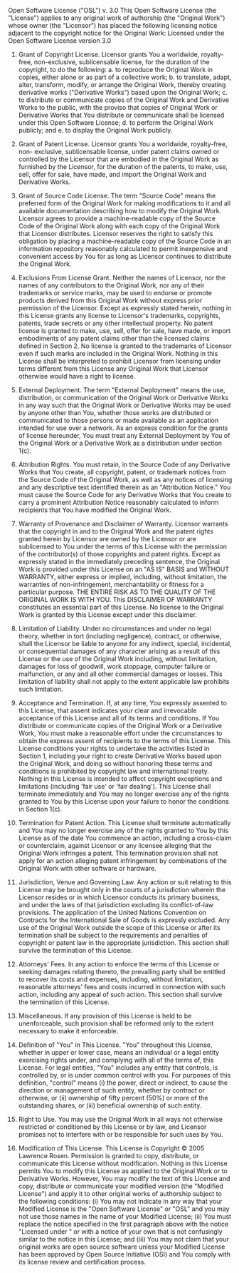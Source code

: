 Open Software License ("OSL") v. 3.0
This Open Software License (the "License") applies to any original work of authorship
(the "Original Work") whose owner (the "Licensor") has placed the following licensing
notice adjacent to the copyright notice for the Original Work:
Licensed under the Open Software License version 3.0

1. Grant of Copyright License. Licensor grants You a worldwide, royalty-free,
   non-exclusive, sublicensable license, for the duration of the copyright, to do the
   following:
   a. to reproduce the Original Work in copies, either alone or as part of a
   collective work;
   b. to translate, adapt, alter, transform, modify, or arrange the Original Work,
   thereby creating derivative works ("Derivative Works") based upon the
   Original Work;
   c. to distribute or communicate copies of the Original Work and Derivative
   Works to the public, with the proviso that copies of Original Work or
   Derivative Works that You distribute or communicate shall be licensed
   under this Open Software License;
   d. to perform the Original Work publicly; and
   e. to display the Original Work publicly.

2. Grant of Patent License. Licensor grants You a worldwide, royalty-free, non-
   exclusive, sublicensable license, under patent claims owned or controlled by the
   Licensor that are embodied in the Original Work as furnished by the Licensor, for
   the duration of the patents, to make, use, sell, offer for sale, have made, and
   import the Original Work and Derivative Works.

3. Grant of Source Code License. The term "Source Code" means the preferred
   form of the Original Work for making modifications to it and all available
   documentation describing how to modify the Original Work. Licensor agrees to
   provide a machine-readable copy of the Source Code of the Original Work along
   with each copy of the Original Work that Licensor distributes. Licensor reserves
   the right to satisfy this obligation by placing a machine-readable copy of the
   Source Code in an information repository reasonably calculated to permit
   inexpensive and convenient access by You for as long as Licensor continues to
   distribute the Original Work.

4. Exclusions From License Grant. Neither the names of Licensor, nor the names
   of any contributors to the Original Work, nor any of their trademarks or service
   marks, may be used to endorse or promote products derived from this Original
   Work without express prior permission of the Licensor. Except as expressly stated
   herein, nothing in this License grants any license to Licensor's trademarks,
   copyrights, patents, trade secrets or any other intellectual property. No patent
   license is granted to make, use, sell, offer for sale, have made, or import
   embodiments of any patent claims other than the licensed claims defined in
   Section 2. No license is granted to the trademarks of Licensor even if such marks
   are included in the Original Work. Nothing in this License shall be interpreted to
   prohibit Licensor from licensing under terms different from this License any
   Original Work that Licensor otherwise would have a right to license.

5. External Deployment. The term "External Deployment" means the use,
   distribution, or communication of the Original Work or Derivative Works in any
   way such that the Original Work or Derivative Works may be used by anyone
   other than You, whether those works are distributed or communicated to those
   persons or made available as an application intended for use over a network. As
   an express condition for the grants of license hereunder, You must treat any
   External Deployment by You of the Original Work or a Derivative Work as a
   distribution under section 1(c).

6. Attribution Rights. You must retain, in the Source Code of any Derivative
   Works that You create, all copyright, patent, or trademark notices from the Source
   Code of the Original Work, as well as any notices of licensing and any descriptive
   text identified therein as an "Attribution Notice." You must cause the Source
   Code for any Derivative Works that You create to carry a prominent Attribution
   Notice reasonably calculated to inform recipients that You have modified the
   Original Work.

7. Warranty of Provenance and Disclaimer of Warranty. Licensor warrants that
   the copyright in and to the Original Work and the patent rights granted herein by
   Licensor are owned by the Licensor or are sublicensed to You under the terms of
   this License with the permission of the contributor(s) of those copyrights and
   patent rights. Except as expressly stated in the immediately preceding sentence,
   the Original Work is provided under this License on an "AS IS" BASIS and
   WITHOUT WARRANTY, either express or implied, including, without
   limitation, the warranties of non-infringement, merchantability or fitness for a
   particular purpose. THE ENTIRE RISK AS TO THE QUALITY OF THE
   ORIGINAL WORK IS WITH YOU. This DISCLAIMER OF WARRANTY
   constitutes an essential part of this License. No license to the Original Work is
   granted by this License except under this disclaimer.

8. Limitation of Liability. Under no circumstances and under no legal theory,
   whether in tort (including negligence), contract, or otherwise, shall the Licensor
   be liable to anyone for any indirect, special, incidental, or consequential damages
   of any character arising as a result of this License or the use of the Original Work
   including, without limitation, damages for loss of goodwill, work stoppage,
   computer failure or malfunction, or any and all other commercial damages or
   losses. This limitation of liability shall not apply to the extent applicable law
   prohibits such limitation.

9. Acceptance and Termination. If, at any time, You expressly assented to this
   License, that assent indicates your clear and irrevocable acceptance of this
   License and all of its terms and conditions. If You distribute or communicate
   copies of the Original Work or a Derivative Work, You must make a reasonable
   effort under the circumstances to obtain the express assent of recipients to the
   terms of this License. This License conditions your rights to undertake the
   activities listed in Section 1, including your right to create Derivative Works
   based upon the Original Work, and doing so without honoring these terms and
   conditions is prohibited by copyright law and international treaty. Nothing in this
   License is intended to affect copyright exceptions and limitations (including 'fair
   use' or 'fair dealing'). This License shall terminate immediately and You may no
   longer exercise any of the rights granted to You by this License upon your failure
   to honor the conditions in Section 1(c).

10. Termination for Patent Action. This License shall terminate automatically and
    You may no longer exercise any of the rights granted to You by this License as of
    the date You commence an action, including a cross-claim or counterclaim,
    against Licensor or any licensee alleging that the Original Work infringes a
    patent. This termination provision shall not apply for an action alleging patent
    infringement by combinations of the Original Work with other software or
    hardware.

11. Jurisdiction, Venue and Governing Law. Any action or suit relating to this
    License may be brought only in the courts of a jurisdiction wherein the Licensor
    resides or in which Licensor conducts its primary business, and under the laws of
    that jurisdiction excluding its conflict-of-law provisions. The application of the
    United Nations Convention on Contracts for the International Sale of Goods is
    expressly excluded. Any use of the Original Work outside the scope of this
    License or after its termination shall be subject to the requirements and penalties
    of copyright or patent law in the appropriate jurisdiction. This section shall
    survive the termination of this License.

12. Attorneys' Fees. In any action to enforce the terms of this License or seeking
    damages relating thereto, the prevailing party shall be entitled to recover its costs
    and expenses, including, without limitation, reasonable attorneys' fees and costs
    incurred in connection with such action, including any appeal of such action. This
    section shall survive the termination of this License.

13. Miscellaneous. If any provision of this License is held to be unenforceable, such
    provision shall be reformed only to the extent necessary to make it enforceable.

14. Definition of "You" in This License. "You" throughout this License, whether in
    upper or lower case, means an individual or a legal entity exercising rights under,
    and complying with all of the terms of, this License. For legal entities, "You"
    includes any entity that controls, is controlled by, or is under common control
    with you. For purposes of this definition, "control" means (i) the power, direct or
    indirect, to cause the direction or management of such entity, whether by contract
    or otherwise, or (ii) ownership of fifty percent (50%) or more of the outstanding
    shares, or (iii) beneficial ownership of such entity.

15. Right to Use. You may use the Original Work in all ways not otherwise restricted
    or conditioned by this License or by law, and Licensor promises not to interfere
    with or be responsible for such uses by You.

16. Modification of This License. This License is Copyright © 2005 Lawrence
    Rosen. Permission is granted to copy, distribute, or communicate this License
    without modification. Nothing in this License permits You to modify this License
    as applied to the Original Work or to Derivative Works. However, You may
    modify the text of this License and copy, distribute or communicate your
    modified version (the "Modified License") and apply it to other original works of
    authorship subject to the following conditions: (i) You may not indicate in any
    way that your Modified License is the "Open Software License" or "OSL" and
    you may not use those names in the name of your Modified License; (ii) You
    must replace the notice specified in the first paragraph above with the notice
    "Licensed under <insert your license name here>" or with a notice of your own
    that is not confusingly similar to the notice in this License; and (iii) You may not
    claim that your original works are open source software unless your Modified
    License has been approved by Open Source Initiative (OSI) and You comply with
    its license review and certification process. 